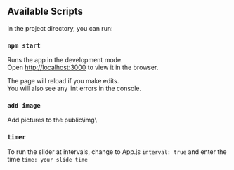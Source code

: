 
## Available Scripts

In the project directory, you can run:

### `npm start`

Runs the app in the development mode.\
Open [http://localhost:3000](http://localhost:3000) to view it in the browser.

The page will reload if you make edits.\
You will also see any lint errors in the console.

### `add image`
Add pictures to the public\img\
### `timer`
To run the slider at intervals, change to App.js `interval: true` and enter the time  `time: your slide time`
